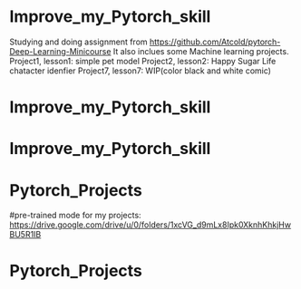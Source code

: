 # Improve_my_Pytorch_skill
Studying and doing assignment from https://github.com/Atcold/pytorch-Deep-Learning-Minicourse
It also inclues some Machine learning projects.
Project1, lesson1: simple pet model
Project2, lesson2: Happy Sugar Life chatacter idenfier
Project7, lesson7: WIP(color black and white comic)
# Improve_my_Pytorch_skill
# Improve_my_Pytorch_skill
# Pytorch_Projects
#pre-trained mode for my projects: https://drive.google.com/drive/u/0/folders/1xcVG_d9mLx8Ipk0XknhKhkjHwBU5R1IB
# Pytorch_Projects
